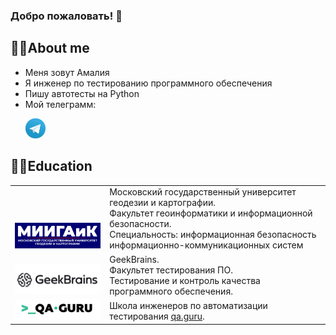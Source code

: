 ### Добро пожаловать! :cherry_blossom:

<!--About me-->

## :technologist:About me
- Меня зовут Амалия
- Я инженер по тестированию программного обеспечения
- Пишу автотесты на Python 
- Мой телеграмм:

<p>
  &#8287;&#8287;&#8287;&#8287;&#8287;
  <a href="https://t.me/Amalia_TG"><img width="32px" alt="Telegram" title="Telegram" src="images/tg.png"/></a>
  &#8287;
</p>

## :man_student:Education
<table width="100%" border='0'>
   <tr> 
    <td width="30%" valign="bottom"><img src="/images/miigaik.png"></td><td valign="middle">Московский государственный университет геодезии и картографии.</br>Факультет геоинформатики и информационной безопасности.</br>Специальность: информационная безопасность информационно-коммуникационных систем</td></tr>
    <tr><td width="30%" valign="bottom"><img src="/images/GeekBrains.png"></td><td valign="middle">GeekBrains.</br>Факультет тестирования ПО.</br>Тестирование и контроль качества программного обеспечения.</td>
    <tr><td width="30%" valign="bottom"><img src="/images/qa-guru80.png"></td><td valign="middle">Школа инженеров по автоматизации тестирования <a target="_blank" href="https://qa.guru">qa.guru</a>.</td></tr>
   </tr>
  </table>
  </br>
